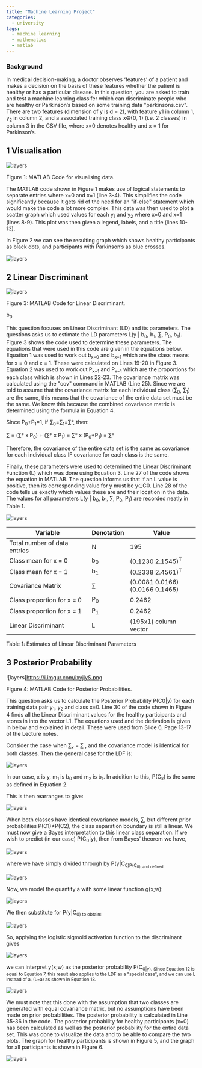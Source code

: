 ```yaml
---
title: "Machine Learning Project"
categories:
  - university
tags:
  - machine learning
  - mathematics
  - matlab
---
```


### Background
In medical decision-making, a doctor observes ‘features’ of a patient and makes a decision
on the basis of these features whether the patient is healthy or has a particular disease. In this
question, you are asked to train and test a machine learning classifer which can discriminate
people who are healthy or Parkinson’s based on some training data "parkinsons.csv". There
are two features (dimension of y is d = 2), with feature y1 in column 1, y<sub>2</sub> in column 2, and
a associated training class x∈{0, 1} (i.e. 2 classes) in column 3 in the CSV file, where x=0 denotes healthy and x = 1 for Parkinson’s.

## 1 Visualisation 
![layers](https://i.imgur.com/wh6mlRg.png)

Figure 1: MATLAB Code for visualising data.

The MATLAB code shown in Figure 1 makes use of logical statements to separate entries
where x=0 and x=1 (line 3-4). This simplifies the code significantly because it gets rid of the need
for an "if-else" statement which would make the code a lot more complex. This data was then
used to plot a scatter graph which used values for each y<sub>1</sub> and y<sub>2</sub> where x=0 and x=1 (lines
8-9). This plot was then given a legend, labels, and a title (lines 10-13).

In Figure 2 we can see the resulting graph which shows healthy participants as black dots, and
participants with Parkinson’s as blue crosses.

![layers](https://i.imgur.com/JN2DP30.png)

## 2 Linear Discriminant
![layers](https://i.imgur.com/ufNRUCa.png)

Figure 3: MATLAB Code for Linear Discriminant.

b<sub>0</sub>



This question focuses on Linear Discriminant (LD) and its parameters. The questions asks us
to estimate the LD parameters L(y | b<sub>0</sub>, b<sub>1</sub>, ∑, P<sub>0</sub>, b<sub>1</sub>). Figure 3 shows the code used to determine
these parameters. The equations that were used in this code are given in the equations below.
Equation 1 was used to work out b<sub>x=0</sub> and b<sub>x=1</sub> which are the class means for x = 0 and x = 1.
These were calculated on Lines 19-20 in Figure 3. Equation 2 was used to work out P<sub>x=1</sub> and P<sub>x=1</sub>
which are the proportions for each class which is shown in Lines 22-23. The covariance matrix was
calculated using the "cov" command in MATLAB (Line 25). Since we are told to assume that the
covariance matrix for each individual class (∑<sub>0</sub>, ∑<sub>1</sub>) are the same, this means that the covariance
of the entire data set must be the same. We know this because the combined covariance matrix
is determined using the formula in Equation 4.

Since P<sub>0</sub>+P<sub>1</sub>=1, if ∑<sub>0</sub>=∑<sub>1</sub>=∑*, then:

∑ = (∑* x P<sub>0</sub>) + (∑* x P<sub>1</sub>) = ∑* x (P<sub>0</sub>+P<sub>1</sub>) = ∑*

Therefore, the covariance of the entire data set is the same as covariance for each individual class
IF covariance for each class is the same.

Finally, these parameters were used to determined the Linear Discriminant Function (L) which
was done using Equation 3. Line 27 of the code shows the equation in MATLAB. The question
informs us that if an L value is positive, then its corresponding value for y must be y∈C0. Line
28 of the code tells us exactly which values these are and their location in the data.
The values for all parameters L(y | b<sub>0</sub>, b<sub>1</sub>, ∑, P<sub>0</sub>, P<sub>1</sub>) are recorded neatly in Table 1.

![layers](https://i.imgur.com/UqmRKff.png)

|          Variable            | Denotation | Value |
|------------------------------|------------|-------|
| Total number of data entries |     N      |  195 |
|     Class mean for x = 0     | b<sub>0</sub> | (0.1230  2.1545)<sup>T</sup>  |
|     Class mean for x = 1     | b<sub>1</sub> | (0.2338  2.4561)<sup>T</sup>  |
|      Covariance Matrix       |     ∑      | (0.0081  0.0166) <br/> (0.0166  0.1465)  |
|  Class proportion for x = 0  | P<sub>0</sub> | 0.2462  |
|  Class proportion for x = 1  | P<sub>1</sub> | 0.2462  |
|     Linear Discriminant      |     L      |  (195x1) column vector |

Table 1: Estimates of Linear Discriminant Parameters

## 3 Posterior Probability 

![layers]<https://i.imgur.com/ixyjlyS.png>

Figure 4: MATLAB Code for Posterior Probabilities.

This question asks us to calculate the Posterior Probability P(C0|y) for each training data pair
y<sub>1</sub>, y<sub>2</sub> and class x=0. Line 30 of the code shown in Figure 4 finds all the Linear Discriminant
values for the healthy participants and stores in into the vector L1. The equations used and the
derivation is given in below and explained in detail. These were used from Slide 6, Page 13-17 of
the Lecture notes.

Consider the case when ∑<sub>k</sub> = ∑ , and the covariance model is identical for both classes.
Then the general case for the LDF is:

![layers](https://i.imgur.com/NWqNjvg.png)

In our case, x is y, m<sub>1</sub> is b<sub>0</sub> and m<sub>2</sub> is b<sub>1</sub>. In addition to this, P(C<sub>x</sub>) is the same as defined
in Equation 2.

This is then rearranges to give:

![layers](https://i.imgur.com/VNYnvPZ.png)

When both classes have identical covariance models, ∑, but different prior probabilities
P(C1)≠P(C2), the class separation boundary is still a linear. We must now give a Bayes
interpretation to this linear class separation.
If we wish to predict (in our case) P(C<sub>0</sub>|y), then from Bayes’ theorem we have,

![layers](https://i.imgur.com/8TZbFlI.png)

where we have simply divided through by P(y|C<sub>0)P(C<sub>0), and defined

![layers](https://i.imgur.com/ITQ9AnT.png)

Now, we model the quantity a with some linear function g(x;w):

![layers](https://i.imgur.com/VTGAFNw.png)

We then substitute for P(y|C<sub>0) to obtain:

![layers](https://i.imgur.com/i3KWMGK.png)

So, applying the logistic sigmoid activation function to the discriminant gives

![layers](https://i.imgur.com/TsedVqs.png)

we can interpret y(x;w) as the posterior probability P(C<sub>0|y). Since Equation 12 is equal to
Equation 7, this result also applies to the LDF as a "special case", and we can use L instead of a,
(L=a) as shown in Equation 13.

![layers](https://i.imgur.com/it1wcmg.png)

We must note that this done with the assumption that two classes are generated with equal
covariance matrix, but no assumptions have been made on prior probabilities. The posterior probability
is calculated in Line 35-36 in the code. The posterior probability for healthy participants
(x=0) has been calculated as well as the posterior probability for the entire data set. This
was done to visualize the data and to be able to compare the two plots. The graph for healthy
participants is shown in Figure 5, and the graph for all participants is shown in Figure 6.

![layers](https://i.imgur.com/O0RyiPn.png)
